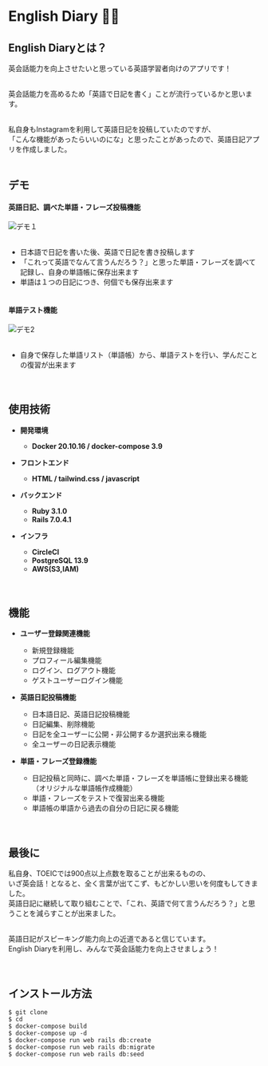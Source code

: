 # English Diary ✍🏼

## English Diaryとは？<br>
英会話能力を向上させたいと思っている英語学習者向けのアプリです！<br><br>

英会話能力を高めるため「英語で日記を書く」ことが流行っているかと思います。<br><br>

私自身もInstagramを利用して英語日記を投稿していたのですが、<br>
「こんな機能があったらいいのにな」と思ったことがあったので、英語日記アプリを作成しました。<br><br>


## デモ
#### 英語日記、調べた単語・フレーズ投稿機能
![デモ１](https://user-images.githubusercontent.com/81918738/221407604-ad7991b9-0674-4cf8-ada4-f31b09d1dcd7.gif)<br><br>

* 日本語で日記を書いた後、英語で日記を書き投稿します
* 「これって英語でなんて言うんだろう？」と思った単語・フレーズを調べて記録し、自身の単語帳に保存出来ます
* 単語は１つの日記につき、何個でも保存出来ます<br><br>


#### 単語テスト機能
![デモ2](https://user-images.githubusercontent.com/81918738/221408010-6c421aa3-8a22-4469-97af-c2f7e8300a89.gif)<br><br>

* 自身で保存した単語リスト（単語帳）から、単語テストを行い、学んだことの復習が出来ます<br><br><br>


## 使用技術

* __開発環境__
  * __Docker 20.10.16 / docker-compose 3.9__

* __フロントエンド__
  * __HTML / tailwind.css / javascript__

* __バックエンド__
  * __Ruby 3.1.0__
  * __Rails 7.0.4.1__

* __インフラ__
  * __CircleCI__
  * __PostgreSQL 13.9__
  * __AWS(S3,IAM)__ <br><br><br>


## 機能
* __ユーザー登録関連機能__
  * 新規登録機能
  * プロフィール編集機能
  * ログイン、ログアウト機能
  * ゲストユーザーログイン機能

* __英語日記投稿機能__
  * 日本語日記、英語日記投稿機能
  * 日記編集、削除機能
  * 日記を全ユーザーに公開・非公開するか選択出来る機能
  * 全ユーザーの日記表示機能

* __単語・フレーズ登録機能__
  * 日記投稿と同時に、調べた単語・フレーズを単語帳に登録出来る機能（オリジナルな単語帳作成機能）
  * 単語・フレーズをテストで復習出来る機能
  * 単語帳の単語から過去の自分の日記に戻る機能<br><br><br>



## 最後に

私自身、TOEICでは900点以上点数を取ることが出来るものの、<br>
いざ英会話！となると、全く言葉が出てこず、もどかしい思いを何度もしてきました。<br>
英語日記に継続して取り組むことで、「これ、英語で何て言うんだろう？」と思うことを減らすことが出来ました。<br><br>

英語日記がスピーキング能力向上の近道であると信じています。<br>
English Diaryを利用し、みんなで英会話能力を向上させましょう！<br><br><br>

## インストール方法
```
$ git clone 
$ cd 
$ docker-compose build
$ docker-compose up -d
$ docker-compose run web rails db:create
$ docker-compose run web rails db:migrate
$ docker-compose run web rails db:seed
